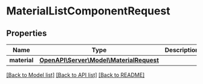 # MaterialListComponentRequest

## Properties
Name | Type | Description | Notes
------------ | ------------- | ------------- | -------------
**material** | [**OpenAPI\Server\Model\MaterialRequest**](MaterialRequest.md) |  | [optional] 

[[Back to Model list]](../README.md#documentation-for-models) [[Back to API list]](../README.md#documentation-for-api-endpoints) [[Back to README]](../README.md)


